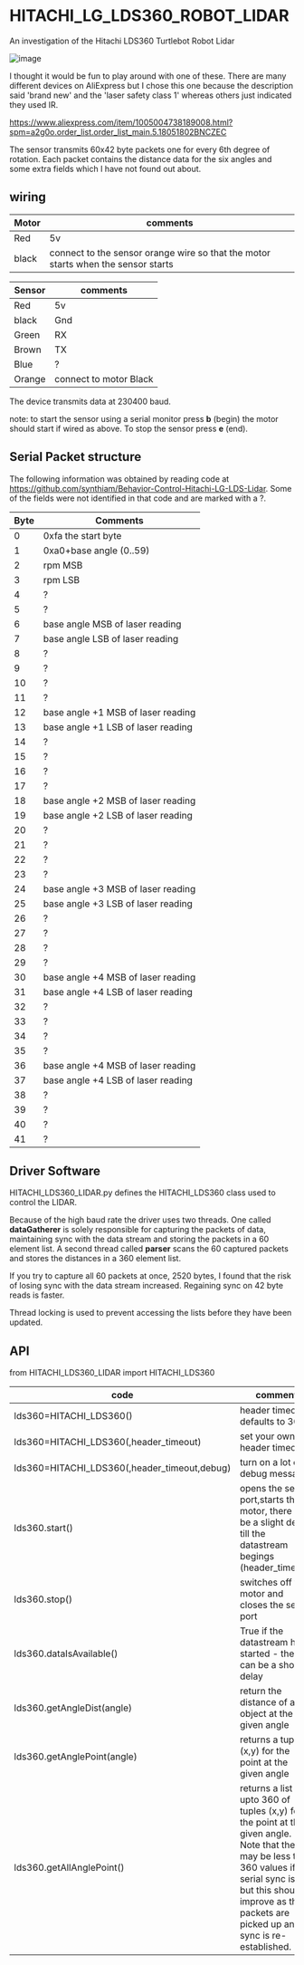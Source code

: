 # HITACHI_LG_LDS360_ROBOT_LIDAR
An investigation of the Hitachi LDS360 Turtlebot Robot Lidar

![image](https://user-images.githubusercontent.com/15849181/229080401-91c47140-bc30-4980-9ec1-eadb665c3e99.png)


I thought it would be fun to play around with one of these. There are many different devices on AliExpress but I chose this one because the description said 'brand new' and the 'laser safety class 1' whereas others just indicated they used IR. 

https://www.aliexpress.com/item/1005004738189008.html?spm=a2g0o.order_list.order_list_main.5.18051802BNCZEC

The sensor transmits 60x42 byte packets one for every 6th degree of rotation. Each packet contains the distance data for the six angles and some extra fields which I have not found out about.

## wiring

|Motor|comments|
|-----|--------|
|Red|5v|
|black| connect to the sensor orange wire so that the motor starts when the sensor starts

|Sensor|comments|
|------|--------|
|Red|5v|
|black| Gnd|
|Green|RX|
|Brown|TX|
|Blue| ?|
|Orange|connect to motor Black|

The device transmits data at 230400 baud.

note: to start the sensor using a serial monitor press **b** (begin) the motor should start if wired as above. To stop the sensor press **e** (end).

## Serial Packet structure

The following information was obtained by reading code at https://github.com/synthiam/Behavior-Control-Hitachi-LG-LDS-Lidar. Some of the fields were not identified in that code and are marked with a ?.

| Byte | Comments |
|------|----------|
| 0    | 0xfa the start byte    |
| 1    | 0xa0+base angle (0..59)|
| 2    | rpm MSB |
| 3    | rpm LSB |
| 4    |    ?      |
| 5    |    ?     |
| 6    | base angle MSB of laser reading |
| 7    | base angle LSB of laser reading |
| 8 | ?|
| 9 | ?|
| 10 |? |
| 11 |? |
| 12 | base angle +1 MSB of laser reading|
| 13 | base angle +1 LSB of laser reading|
| 14 | ?|
| 15| ?|
| 16 |? |
| 17 |? |
| 18 | base angle +2 MSB of laser reading|
| 19 | base angle +2 LSB of laser reading|
| 20 | ?|
| 21 | ?|
| 22 | ?|
| 23 | ?|
| 24 | base angle +3 MSB of laser reading|
| 25 | base angle +3 LSB of laser reading|
| 26 | ?|
| 27 | ?|
| 28 | ?|
| 29 | ?|
| 30 | base angle +4 MSB of laser reading|
| 31 | base angle +4 LSB of laser reading|
| 32 | ?|
| 33 | ?|
| 34 | ?|
| 35 | ?|
| 36 | base angle +4 MSB of laser reading|
| 37 | base angle +4 LSB of laser reading|
| 38 | ?|
| 39 | ?|
| 40 | ?|
| 41 | ?|

## Driver Software

HITACHI_LDS360_LIDAR.py defines the HITACHI_LDS360 class used to control the LIDAR.

Because of the high baud rate the driver uses two threads. One called **dataGatherer** is solely responsible for capturing the packets of data, maintaining sync with the data stream and storing the packets in a 60 element list. A second thread called **parser** scans the 60 captured packets and stores the distances in a 360 element list.

If you try to capture all 60 packets at once, 2520 bytes, I found that the risk of losing sync with the data stream increased. Regaining sync on 42 byte reads is faster.

Thread locking is used to prevent accessing the lists before they have been updated.

## API

from HITACHI_LDS360_LIDAR import HITACHI_LDS360

| code | comment |
|------|---------|
|lds360=HITACHI_LDS360(<port>)| header timeout defaults to 30s |
|lds360=HITACHI_LDS360(<port>,header_timeout) | set your own header timeout|
|lds360=HITACHI_LDS360(<port>,header_timeout,debug) | turn on a lot of debug messages|
|lds360.start()| opens the serial port,starts the motor, there will be a slight delay till the datastream begings (header_timeout)|
|lds360.stop()| switches off the motor and closes the serial port|
|lds360.dataIsAvailable()| True if the datastream has started - there can be a short delay|
|lds360.getAngleDist(angle)| return the distance of an object at the given angle|
|lds360.getAnglePoint(angle)| returns a tuple (x,y) for the point at the given angle|
|lds360.getAllAnglePoint()| returns a list of upto 360 of tuples (x,y) for the point at the given angle. Note that there may be less than 360 values if serial sync is lost but this should improve as the packets are picked up and sync is re-established.|



